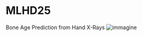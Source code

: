 # MLHD25
Bone Age Prediction from Hand X-Rays
![immagine](https://github.com/user-attachments/assets/04e56de7-d400-43f9-aa93-0027a9faabb9)
